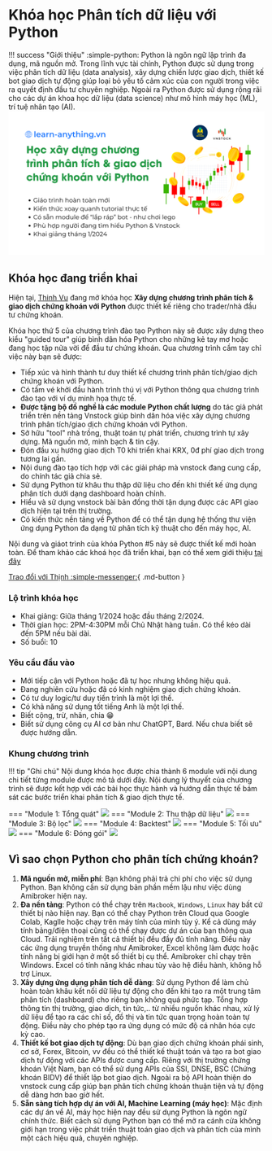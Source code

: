 # Khóa học Phân tích dữ liệu với Python

!!! success "Giới thiệu"
    :simple-python: Python là ngôn ngữ lập trình đa dụng, mã nguồn mở. Trong lĩnh vực tài chính, Python được sử dụng trong việc phân tích dữ liệu (data analysis), xây dựng chiến lược giao dịch, thiết kế bot giao dịch tự động giúp loại bỏ yếu tố cảm xúc của con người trong việc ra quyết định đầu tư chuyên nghiệp. Ngoài ra Python được sử dụng rộng rãi cho các dự án khoa học dữ liệu (data science) như mô hình máy học (ML), trí tuệ nhân tạo (AI).
![](assets/images/python-course-5-xay-dung-chuong-trinh-phan-tich-va-giao-dich-chung-khoan-voi-python.png)

## Khóa học đang triển khai

Hiện tại, [Thinh Vu](https://thinhvu.com) đang mở khóa học **Xây dựng chương trình phân tích & giao dịch chứng khoán với Python** được thiết kế riêng cho trader/nhà đầu tư chứng khoán. 

Khóa học thứ 5 của chương trình đào tạo Python này sẽ được xây dựng theo kiểu "guided tour" giúp bình dân hóa Python cho những kẻ tay mơ hoặc đang học tập nửa vời để đầu tư chứng khoán. Qua chương trình cầm tay chỉ việc này bạn sẽ được:

- Tiếp xúc và hình thành tư duy thiết kế chương trình phân tích/giao dịch chứng khoán với Python.
- Có tấm vé khởi đầu hành trình thú vị với Python thông qua chương trình đào tạo với ví dụ minh họa thực tế.
- **Được tặng bộ đồ nghề là các module Python chất lượng** do tác giả phát triển trên nền tảng Vnstock giúp bình dân hóa việc xây dựng chương trình phân tích/giao dịch chứng khoán với Python. 
- Sở hữu "tool" nhà trồng, thuật toán tự phát triển, chương trình tự xây dựng. Mã nguồn mở, minh bạch & tin cậy.
- Đón đầu xu hướng giao dịch T0 khi triển khai KRX, 0đ phí giao dịch trong tương lai gần.
- Nội dung đào tạo tích hợp với các giải pháp mà vnstock đang cung cấp, do chính tác giả chia sẻ.
- Sử dụng Python từ khâu thu thập dữ liệu cho đến khi thiết kế ứng dụng phân tích dưới dạng dashboard hoàn chỉnh.
- Hiểu và sử dụng vnstock bài bản đồng thời tận dụng được các API giao dịch hiện tại trên thị trường.
- Có kiến thức nền tảng về Python để có thể tận dụng hệ thống thư viện ứng dụng Python đa dạng từ phân tích kỹ thuật cho đến máy học, AI.

Nội dung và giáot trình của khóa Python #5 này sẽ được thiết kế mới hoàn toàn. Để tham khảo các khoá học đã triển khai, bạn có thể xem giới thiệu [tại đây](https://thinhvu.com/2023/08/09/phan-tich-du-lieu-voi-python-for-data-analysis-3?utm_source=vnstock_docs&utm_medium=python_course) 

[Trao đổi với Thịnh :simple-messenger:](https://www.messenger.com/t/mr.thinh.ueh){ .md-button }

### Lộ trình khóa học
- Khai giảng: Giữa tháng 1/2024 hoặc đầu tháng 2/2024.
- Thời gian học: 2PM-4:30PM mỗi Chủ Nhật hàng tuần. Có thể kéo dài đến 5PM nếu bài dài.
- Số buổi: 10
### Yêu cầu đầu vào
- Mới tiếp cận với Python hoặc đã tự học nhưng không hiệu quả.
- Đang nghiên cứu hoặc đã có kinh nghiệm giao dịch chứng khoán.
- Có tư duy logic/tư duy tiến trình là một lợi thế.
- Có khả năng sử dụng tốt tiếng Anh là một lợi thế.
- Biết cộng, trừ, nhân, chia 😁
- Biết sử dụng công cụ AI cơ bản như ChatGPT, Bard. Nếu chưa biết sẽ được hướng dẫn.
### Khung chương trình
!!! tip "Ghi chú"
	Nội dung khóa học được chia thành 6 module với nội dung chi tiết từng module được mô tả dưới đây. Nội dung lý thuyết của chương trình sẽ được kết hợp với các bài học thực hành và hướng dẫn thực tế bám sát các bước triển khai phân tích & giao dịch thực tế.

=== "Module 1: Tổng quát"
	![](../assets/images/Python_5_Module_1_Tong_quan_chuong_trinh_thinhvu_vnstock_learn_anything.png)
=== "Module 2: Thu thập dữ liệu"
	![](../assets/images/Python_5_Module_2_Thu_thap_du_lieu_thinhvu_vnstock_learn_anything.png)
=== "Module 3: Bộ lọc"
	![](../assets/images/Python_5_Module_3_Bo_loc_co_phieu_thinhvu_vnstock_learn_anything.png)
=== "Module 4: Backtest"
	![](../assets/images/Python_5_Module_4_Chien_thuat_va_kiem_thu_thinhvu_vnstock_learn_anything.png)
=== "Module 5: Tối ưu"
	![](../assets/images/Python_5_Module_5_Tinh_chinh_va_toi_uu_thinhvu_vnstock_learn_anything.png)
=== "Module 6: Đóng gói"
	![](../assets/images/Python_5_Module_6_Dong_goi_va_phan_phoi_thinhvu_vnstock_learn_anything.png)
## Vì sao chọn Python cho phân tích chứng khoán?

1. **Mã nguồn mở, miễn phí**: Bạn không phải trả chi phí cho việc sử dụng Python. Bạn không cần sử dụng bản phần mềm lậu như việc dùng Amibroker hiện nay.
2. **Đa nền tảng**: Python có thể chạy trên `Macbook`, `Windows`, `Linux` hay bất cứ thiết bị nào hiện nay. Bạn có thể chạy Python trên Cloud qua Google Colab, Kaglle hoặc chạy trên máy tính của mình tùy ý. Kể cả dùng máy tính bảng/điện thoại cũng có thể chạy được dự án của bạn thông qua Cloud. Trải nghiệm trên tất cả thiết bị đều đầy đủ tính năng. Điều này các ứng dụng truyền thống như Amibroker, Excel không làm được hoặc tính năng bị giới hạn ở một số thiết bị cụ thể. Amibroker chỉ chạy trên Windows. Excel có tính năng khác nhau tùy vào hệ điều hành, không hỗ trợ Linux.
3. **Xây dựng ứng dụng phân tích dễ dàng**: Sử dụng Python để làm chủ hoàn toàn khâu kết nối dữ liệu tự động cho đến khi tạo ra một trung tâm phân tích (dashboard) cho riêng bạn không quá phức tạp. Tổng hợp thông tin thị trường, giao dịch, tin tức,.. từ nhiều nguồn khác nhau, xử lý dữ liệu để tạo ra các chỉ số, đồ thị và tin tức quan trọng hoàn toàn tự động. Điều này cho phép tạo ra ứng dụng có mức độ cá nhân hóa cực kỳ cao.
4. **Thiết kế bot giao dịch tự động**: Dù bạn giao dịch chứng khoán phái sinh, cơ sở, Forex, Bitcoin, vv đều có thể thiết kế thuật toán và tạo ra bot giao dịch tự động với các APIs được cung cấp. Riêng với thị trường chứng khoán Việt Nam, bạn có thể sử dụng APIs của SSI, DNSE, BSC (Chứng khoán BIDV) để thiết lập bot giao dịch. Ngoài ra bộ API hoàn thiện do vnstock cung cấp giúp bạn phân tích chứng khoán thuận tiện và tự động dễ dàng hơn bao giờ hết. 
5. **Sẵn sàng tích hợp dự án với AI, Machine Learning (máy học)**: Mặc định các dự án về AI, máy học hiện nay đều sử dụng Python là ngôn ngữ chính thức. Biết cách sử dụng Python bạn có thể mở ra cánh cửa không giới hạn trong việc phát triển thuật toán giao dịch và phân tích của mình một cách hiệu quả, chuyên nghiệp.